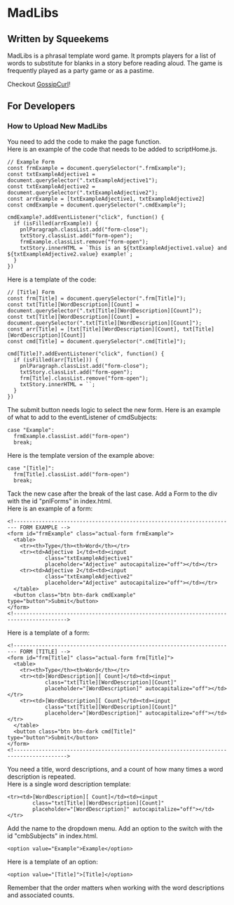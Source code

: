 # MadLibs  
## Written by Squeekems  
MadLibs is a phrasal template word game. It prompts players for a list of words to substitute for blanks in a story before reading aloud. The game is frequently played as a party game or as a pastime.  

Checkout [GossipCurl](https://www.twitch.tv/gossipcurl)!  

## For Developers  
### How to Upload New MadLibs  
You need to add the code to make the page function.  
Here is an example of the code that needs to be added to scriptHome.js.  
```
// Example Form
const frmExample = document.querySelector(".frmExample");
const txtExampleAdjective1 = document.querySelector(".txtExampleAdjective1");
const txtExampleAdjective2 = document.querySelector(".txtExampleAdjective2");
const arrExample = [txtExampleAdjective1, txtExampleAdjective2]
const cmdExample = document.querySelector(".cmdExample");

cmdExample?.addEventListener("click", function() {
  if (isFilled(arrExample)) {
    pnlParagraph.classList.add("form-close");
    txtStory.classList.add("form-open");
    frmExample.classList.remove("form-open");
    txtStory.innerHTML = `This is an ${txtExampleAdjective1.value} and ${txtExampleAdjective2.value} example!`;
  }
})
```
Here is a template of the code:  
```
// [Title] Form
const frm[Title] = document.querySelector(".frm[Title]");
const txt[Title][WordDescription][Count] = document.querySelector(".txt[Title][WordDescription][Count]");
const txt[Title][WordDescription][Count] = document.querySelector(".txt[Title][WordDescription][Count]");
const arr[Title] = [txt[Title][WordDescription][Count], txt[Title][WordDescription][Count]]
const cmd[Title] = document.querySelector(".cmd[Title]");

cmd[Title]?.addEventListener("click", function() {
  if (isFilled(arr[Title])) {
    pnlParagraph.classList.add("form-close");
    txtStory.classList.add("form-open");
    frm[Title].classList.remove("form-open");
    txtStory.innerHTML = ``;
  }
})
``` 
The submit button needs logic to select the new form.
Here is an example of what to add to the eventListener of cmdSubjects:
```
case "Example":
  frmExample.classList.add("form-open")
  break;
```
Here is the template version of the example above:
```
case "[Title]":
  frm[Title].classList.add("form-open")
  break;
```
Tack the new case after the break of the last case.
Add a Form to the div with the id "pnlForms" in index.html.  
Here is an example of a form:  
```
<!----------------------------------------------------------------------- FORM EXAMPLE -->
<form id="frmExample" class="actual-form frmExample">
  <table>
    <tr><th>Type</th><th>Word</th></tr>
    <tr><td>Adjective 1</td><td><input
            class="txtExampleAdjective1"
            placeholder="Adjective" autocapitalize="off"></td></tr>
    <tr><td>Adjective 2</td><td><input
            class="txtExampleAdjective2"
            placeholder="Adjective" autocapitalize="off"></td></tr>
  </table>
  <button class="btn btn-dark cmdExample" type="button">Submit</button>
</form>
<!--------------------------------------------------------------------------------------->
```
Here is a template of a form:  
```
<!----------------------------------------------------------------------- FORM [TITLE] -->
<form id="frm[Title]" class="actual-form frm[Title]">
  <table>
    <tr><th>Type</th><th>Word</th></tr>
    <tr><td>[WordDescription][ Count]</td><td><input
            class="txt[Title][WordDescription][Count]"
            placeholder="[WordDescription]" autocapitalize="off"></td></tr>
    <tr><td>[WordDescription][ Count]</td><td><input
            class="txt[Title][WordDescription][Count]"
            placeholder="[WordDescription]" autocapitalize="off"></td></tr>
  </table>
  <button class="btn btn-dark cmd[Title]" type="button">Submit</button>
</form>
<!--------------------------------------------------------------------------------------->
```
You need a title, word descriptions, and a count of how many times a word description is repeated.  
Here is a single word description template:
```
<tr><td>[WordDescription][ Count]</td><td><input
        class="txt[Title][WordDescription][Count]"
        placeholder="[WordDescription]" autocapitalize="off"></td></tr>
```
Add the name to the dropdown menu. Add an option to the switch with the id "cmbSubjects" in index.html.  
```
<option value="Example">Example</option>
```
Here is a template of an option:  
```
<option value="[Title]">[Title]</option>
```   
Remember that the order matters when working with the word descriptions and associated counts.
